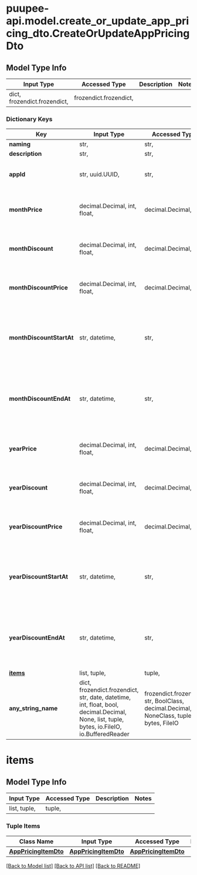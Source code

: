 # puupee-api.model.create_or_update_app_pricing_dto.CreateOrUpdateAppPricingDto

## Model Type Info
Input Type | Accessed Type | Description | Notes
------------ | ------------- | ------------- | -------------
dict, frozendict.frozendict,  | frozendict.frozendict,  |  | 

### Dictionary Keys
Key | Input Type | Accessed Type | Description | Notes
------------ | ------------- | ------------- | ------------- | -------------
**naming** | str,  | str,  |  | [optional] 
**description** | str,  | str,  |  | [optional] 
**appId** | str, uuid.UUID,  | str,  |  | [optional] value must be a uuid
**monthPrice** | decimal.Decimal, int, float,  | decimal.Decimal,  |  | [optional] value must be a 64 bit float
**monthDiscount** | decimal.Decimal, int, float,  | decimal.Decimal,  |  | [optional] value must be a 64 bit float
**monthDiscountPrice** | decimal.Decimal, int, float,  | decimal.Decimal,  |  | [optional] value must be a 64 bit float
**monthDiscountStartAt** | str, datetime,  | str,  |  | [optional] value must conform to RFC-3339 date-time
**monthDiscountEndAt** | str, datetime,  | str,  |  | [optional] value must conform to RFC-3339 date-time
**yearPrice** | decimal.Decimal, int, float,  | decimal.Decimal,  |  | [optional] value must be a 64 bit float
**yearDiscount** | decimal.Decimal, int, float,  | decimal.Decimal,  |  | [optional] value must be a 64 bit float
**yearDiscountPrice** | decimal.Decimal, int, float,  | decimal.Decimal,  |  | [optional] value must be a 64 bit float
**yearDiscountStartAt** | str, datetime,  | str,  |  | [optional] value must conform to RFC-3339 date-time
**yearDiscountEndAt** | str, datetime,  | str,  |  | [optional] value must conform to RFC-3339 date-time
**[items](#items)** | list, tuple,  | tuple,  |  | [optional] 
**any_string_name** | dict, frozendict.frozendict, str, date, datetime, int, float, bool, decimal.Decimal, None, list, tuple, bytes, io.FileIO, io.BufferedReader | frozendict.frozendict, str, BoolClass, decimal.Decimal, NoneClass, tuple, bytes, FileIO | any string name can be used but the value must be the correct type | [optional]

# items

## Model Type Info
Input Type | Accessed Type | Description | Notes
------------ | ------------- | ------------- | -------------
list, tuple,  | tuple,  |  | 

### Tuple Items
Class Name | Input Type | Accessed Type | Description | Notes
------------- | ------------- | ------------- | ------------- | -------------
[**AppPricingItemDto**](AppPricingItemDto.md) | [**AppPricingItemDto**](AppPricingItemDto.md) | [**AppPricingItemDto**](AppPricingItemDto.md) |  | 

[[Back to Model list]](../../README.md#documentation-for-models) [[Back to API list]](../../README.md#documentation-for-api-endpoints) [[Back to README]](../../README.md)

